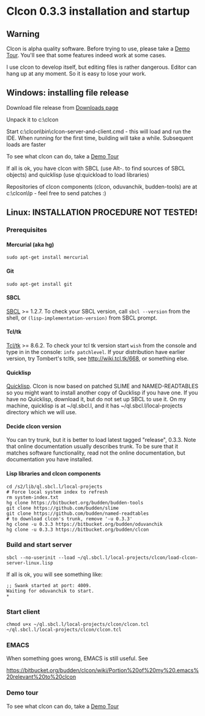Clcon 0.3.3 installation and startup 
==============

Warning
-------
Clcon is alpha quality software. Before trying to use, please take a [Demo Tour](demo-tour.md). 
You'll see that some features indeed work at some cases. 

I use clcon to develop itself, but editing files is rather dangerous. Editor can hang up at any moment. 
So it is easy to lose your work. 

Windows: installing file release
----------
Download file release from [Downloads page](https://bitbucket.org/budden/clcon/downloads)

Unpack it to c:\clcon

Start c:\clcon\bin\clcon-server-and-client.cmd - this will load and run the IDE. When running for the first time, building will take a while. Subsequent loads are faster

To see what clcon can do, take a [Demo Tour](demo-tour.md)

If all is ok, you have clcon with SBCL (use Alt-. to find sources of SBCL objects) and quicklisp (use ql:quickload to load libraries)

Repositories of clcon components (clcon, oduvanchik, budden-tools) are at c:\clcon\lp - feel free to send patches :)

Linux: INSTALLATION PROCEDURE NOT TESTED!
-----------

### Prerequisites

#### Mercurial (aka hg)

    sudo apt-get install mercurial

#### Git
   
    sudo apt-get install git

#### SBCL

[SBCL](http://www.sbcl.org/platform-table.html) >= 1.2.7. To check your SBCL version, call `sbcl --version` from the shell, or `(lisp-implementation-version)` from SBCL prompt.

#### Tcl/tk

[Tcl/tk](http://tcl.tk) >= 8.6.2. To check your tcl tk version start `wish` from the console and type in in the console: `info patchlevel`. If your distribution have earlier version, try Tombert's tcltk, see http://wiki.tcl.tk/668, or something else.

#### Quicklisp

[Quicklisp](https://www.quicklisp.org/beta/). Clcon is now based on patched SLIME and NAMED-READTABLES so you might want to install another copy of Qucklisp if you have one. If you have no Quicklisp, download it, but do not set up SBCL to use it. On my machine, quicklisp is at ~/ql.sbcl.l, and it has ~/ql.sbcl.l/local-projects directory which we will use.  

#### Decide clcon version

You can try trunk, but it is better to load latest tagged "release", 0.3.3. Note that online documentation usually describes trunk. To be sure that it matches software functionality, read not the online documentation, but documentation you have installed. 

#### Lisp libraries and clcon components

    cd /s2/lib/ql.sbcl.l/local-projects
    # Force local system index to refresh
    rm system-index.txt 
    hg clone https://bitbucket.org/budden/budden-tools
    git clone https://github.com/budden/slime 
    git clone https://github.com/budden/named-readtables
    # to download clcon's trunk, remove '-u 0.3.3' 
    hg clone -u 0.3.3 https://bitbucket.org/budden/oduvanchik
    hg clone -u 0.3.3 https://bitbucket.org/budden/clcon

### Build and start server

    sbcl --no-userinit --load ~/ql.sbcl.l/local-projects/clcon/load-clcon-server-linux.lisp

If all is ok, you will see something like:

    ;; Swank started at port: 4009.
    Waiting for oduvanchik to start.
    * 

### Start client
   
    chmod u+x ~/ql.sbcl.l/local-projects/clcon/clcon.tcl
    ~/ql.sbcl.l/local-projects/clcon/clcon.tcl

### EMACS

  When something goes wrong, EMACS is still useful. See 

   https://bitbucket.org/budden/clcon/wiki/Portion%20of%20my%20.emacs%20relevant%20to%20clcon

### Demo tour

To see what clcon can do, take a [Demo Tour](demo-tour.md)
